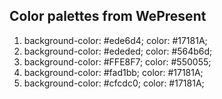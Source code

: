 ## Color palettes from WePresent
  1.  background-color: #ede6d4; color: #17181A;
  2.  background-color: #ededed; color: #564b6d;
  3.  background-color: #FFE8F7; color: #550055;
  4.  background-color: #fad1bb; color: #17181A;
  5.  background-color: #cfcdc0; color: #17181A;